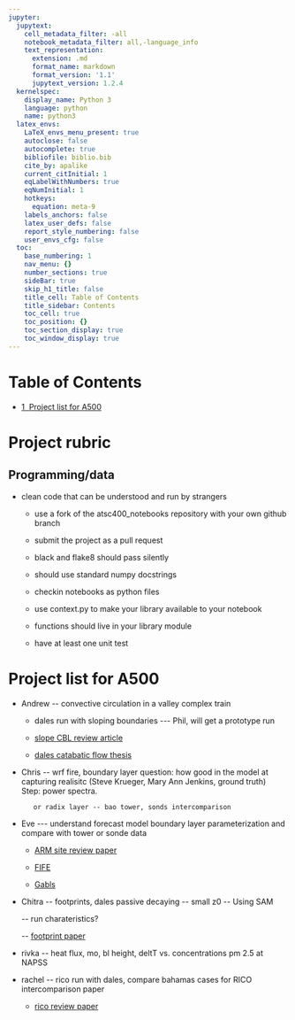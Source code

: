 ```yaml
---
jupyter:
  jupytext:
    cell_metadata_filter: -all
    notebook_metadata_filter: all,-language_info
    text_representation:
      extension: .md
      format_name: markdown
      format_version: '1.1'
      jupytext_version: 1.2.4
  kernelspec:
    display_name: Python 3
    language: python
    name: python3
  latex_envs:
    LaTeX_envs_menu_present: true
    autoclose: false
    autocomplete: true
    bibliofile: biblio.bib
    cite_by: apalike
    current_citInitial: 1
    eqLabelWithNumbers: true
    eqNumInitial: 1
    hotkeys:
      equation: meta-9
    labels_anchors: false
    latex_user_defs: false
    report_style_numbering: false
    user_envs_cfg: false
  toc:
    base_numbering: 1
    nav_menu: {}
    number_sections: true
    sideBar: true
    skip_h1_title: false
    title_cell: Table of Contents
    title_sidebar: Contents
    toc_cell: true
    toc_position: {}
    toc_section_display: true
    toc_window_display: true
---
```


<h1>Table of Contents<span class="tocSkip"></span></h1>
<div class="toc"><ul class="toc-item"><li><span><a href="#Project-list-for-A500" data-toc-modified-id="Project-list-for-A500-1"><span class="toc-item-num">1&nbsp;&nbsp;</span>Project list for A500</a></span></li></ul></div>


# Project rubric

## Programming/data

- clean code that can be understood and run by strangers

  - use a fork of the atsc400_notebooks repository with your own  github branch

  - submit the project as a pull request

  - black and flake8 should pass silently

  - should use standard numpy docstrings

  - checkin notebooks as python files

  - use context.py to make your library available to your notebook

  - functions should live in your library module

  - have at least one unit test

# Project list for A500

* Andrew -- convective circulation in a valley complex train

  - dales run with sloping boundaries --- Phil, will get a prototype run

  - [slope CBL review article](https://www.frontiersin.org/articles/10.3389/feart.2015.00077/full)

  - [dales catabatic flow thesis](https://dspace.library.uu.nl/bitstream/handle/1874/37366/axelsen.pdf?sequence=1)

* Chris -- wrf fire, boundary layer question: how good in the model at capturing realisitc
         (Steve Krueger, Mary Ann Jenkins, ground truth)  Step: power spectra.
         
         or radix layer -- bao tower, sonds intercomparison
         
* Eve --- understand forecast model boundary layer parameterization and compare with tower or sonde data

  - [ARM site review paper](https://journals.ametsoc.org/doi/pdf/10.1175/AMSMONOGRAPHS-D-16-0004.1)

  - [FIFE](https://daac.ornl.gov/FIFE/guides/lidar_height_data.html)

  - [Gabls](https://link.springer.com/article/10.1007/s10546-014-9919-1)

* Chitra -- footprints, dales passive decaying -- small z0 -- Using SAM

  -- run charateristics?

  -- [footprint paper](https://www.geosci-model-dev.net/9/2925/2016/gmd-9-2925-2016.html)

* rivka -- heat flux, mo, bl height, deltT vs. concentrations pm 2.5 at NAPSS

* rachel -- rico run with dales, compare bahamas cases for RICO intercomparison paper

  - [rico review paper](https://journals.ametsoc.org/doi/abs/10.1175/BAMS-88-12-1912)

